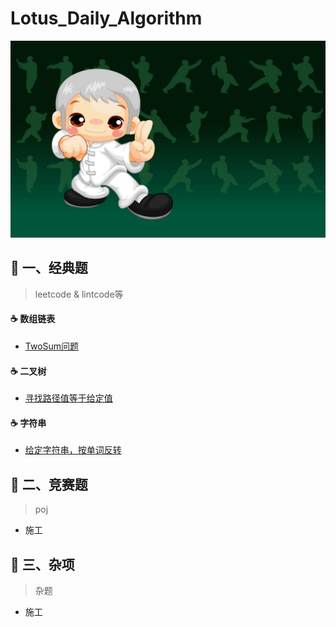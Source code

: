 Lotus_Daily_Algorithm
===
![kungfu](https://raw.githubusercontent.com/lotushacker/Lotus_Daily_Algorithm/master/Resource/kungfu.jpg)

## :snail: 一、经典题
> leetcode & lintcode等

#### :coffee: 数组链表

- [TwoSum问题]()

#### :coffee:  二叉树

- [寻找路径值等于给定值]()

#### :coffee:  字符串

- [给定字符串，按单词反转]()

## :snail: 二、竞赛题
> poj

- 施工

## :snail: 三、杂项

> 杂题

- 施工


